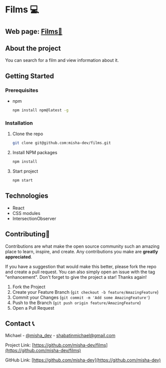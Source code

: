 # Films :computer:

## Web page: [Films:link:](https://misha-dev.github.io/films/)

## About the project

You can search for a film and view information about it.

## Getting Started

### Prerequisites

- npm
  ```sh
  npm install npm@latest -g
  ```

### Installation

1. Clone the repo
   ```sh
   git clone git@github.com:misha-dev/films.git
   ```
2. Install NPM packages
   ```sh
   npm install
   ```
3. Start project
   ```sh
   npm start
   ```

## Technologies

- React
- CSS modules
- IntersectionObserver

## Contributing:star2:

Contributions are what make the open source community such an amazing place to learn, inspire, and create. Any contributions you make are **greatly appreciated**.

If you have a suggestion that would make this better, please fork the repo and create a pull request. You can also simply open an issue with the tag "enhancement".
Don't forget to give the project a star! Thanks again!

1. Fork the Project
2. Create your Feature Branch (`git checkout -b feature/AmazingFeature`)
3. Commit your Changes (`git commit -m 'Add some AmazingFeature'`)
4. Push to the Branch (`git push origin feature/AmazingFeature`)
5. Open a Pull Request

## Contact :telephone_receiver:

Michael - [@misha_dev](https://t.me/misha_dev) - shabatinmichael@gmail.com

Project Link: [https://github.com/misha-dev/films](https://github.com/misha-dev/films)

GitHub Link: [https://github.com/misha-dev](https://github.com/misha-dev)
